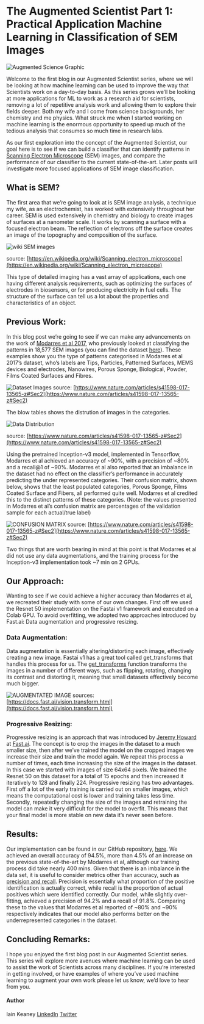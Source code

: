 # The Augmented Scientist Part 1: Practical Application Machine Learning in Classification of SEM Images

![Augmented Science Graphic](../images/AugSci.jpg)

Welcome to the first blog in our Augmented Scientist series, where we will be looking at how machine learning can be used to improve the way that Scientists work on a day-to-day basis. As this series grows we’ll be looking at more applications for ML to work as a research aid for scientists, removing a lot of repetitive analysis work and allowing them to explore their fields deeper. Both my wife and I come from science backgrounds, her chemistry and me physics. What struck me when I started working on machine learning is the enormous opportunity to speed up much of the tedious analysis that consumes so much time in research labs.

As our first exploration into the concept of the Augmented Scientist, our goal here is to see if we can build a classifier that can identify patterns in [Scanning Electron Microscope](https://en.wikipedia.org/wiki/Scanning_electron_microscope) (SEM) images, and compare the performance of our classifier to the current state-of-the-art. Later posts will investigate more focused applications of SEM image classification.

## What is SEM?
The first area that we’re going to look at is SEM image analysis, a technique my wife, as an electrochemist, has worked with extensively throughout her career. SEM is used extensively in chemistry and biology to create images of surfaces at a nanometer scale. It works by scanning a surface with a focused electron beam. The reflection of electrons off the surface creates an image of the topography and composition of the surface.

![wiki SEM images](../images/SEM_images_2.png) 

source: [https://en.wikipedia.org/wiki/Scanning_electron_microscope](https://en.wikipedia.org/wiki/Scanning_electron_microscope)

This type of detailed imaging has a vast array of applications, each one having different analysis requirements, such as optimizing the surfaces of electrodes in biosensors, or for producing electricity in fuel cells. The structure of the surface can tell us a lot about the properties and characteristics of an object.

## Previous Work:
In this blog post we’re going to see if we can make any advancements on the work of [Modarres et al 2017](https://www.nature.com/articles/s41598-017-13565-z#Sec2), who previously looked at classifying the patterns in 18,577 SEM images (you can find the dataset [here](https://b2share.eudat.eu/records/19cc2afd23e34b92b36a1dfd0113a89f)). These examples show you the type of patterns categorised in Modarres et al 2017’s dataset, who’s labels are Tips, Particles, Patterned Surfaces, MEMS devices and electrodes, Nanowires, Porous Sponge, Biological, Powder, Films Coated Surfaces and  Fibres.

![Dataset Images](../images/dataset.PNG) 
source: [https://www.nature.com/articles/s41598-017-13565-z#Sec2](https://www.nature.com/articles/s41598-017-13565-z#Sec2)

The blow tables shows the distrution of images in the categories.

![Data Distribution](../images/SEM_dataset_distribution.PNG) 

source: [https://www.nature.com/articles/s41598-017-13565-z#Sec2](https://www.nature.com/articles/s41598-017-13565-z#Sec2)

Using the pretrained Inception-v3 model, implemented in Tensorflow, Modarres et al achieved an accuracy of ~90%, with a precision of ~80% and a recall@1 of ~90%. Modarres et al also reported that an imbalance in the dataset had no effect on the classifier’s performance in accurately predicting the under represented categories. Their confusion matrix, shown below, shows that the least populated categories, Porous Sponge, Films Coated Surface and Fibers, all performed quite well. Modarres et al credited this to the distinct patterns of these categories. (Note: the values presented in Modarres et al’s confusion matrix are percentages of the validation sample for each actual/true label)

![CONFUSION MATRIX](../images/original_SEM_confusion_matrix.PNG)
source: [https://www.nature.com/articles/s41598-017-13565-z#Sec2](https://www.nature.com/articles/s41598-017-13565-z#Sec2)

Two things that are worth bearing in mind at this point is that Modarres et al did not use any data augmentations, and the training process for the Inception-v3 implementation took ~7 min on 2 GPUs.

## Our Approach:
Wanting to see if we could achieve a higher accuracy than Modarres et al, we recreated their study with some of our own changes. First off we used the Resnet 50 implementation on the Fastai v1 framework and executed on a Colab GPU. To avoid overfitting, we adopted two approaches introduced by Fast.ai: Data augmentation and progressive resizing.

### Data Augmentation:
Data augmentation is essentially altering/distorting each image, effectively creating a new image. Fastai v1 has a great tool called get_transforms that handles this process for us. The [get_transforms](https://docs.fast.ai/vision.transform.html) function transforms the images in a number of different ways, such as flipping, rotating, changing its contrast and distorting it, meaning that small datasets effectively become much bigger.

![AUGMENTATED IMAGE](../images/augmented_image.PNG)
sources: [https://docs.fast.ai/vision.transform.html](https://docs.fast.ai/vision.transform.html)

### Progressive Resizing:
Progressive resizing is an approach that was introduced by [Jeremy Howard](https://twitter.com/jeremyphoward) at [Fast.ai](https://www.fast.ai/). The concept is to crop the images in the dataset to a much smaller size, then after we’ve trained the model on the cropped images we increase their size and train the model again. We repeat this process a number of times, each time increasing the size of the images in the dataset. In this case we started with images of size 64x64 pixels. We trained the Resnet 50 on this dataset for a total of 15 epochs and then increased it iteratively to 128 and finally 224. Progressive resizing has two advantages. First off a lot of the early training is carried out on smaller images, which means the computational cost is lower and training takes less time. Secondly, repeatedly changing the size of the images and retraining the model can make it very difficult for the model to overfit. This means that your final model is more stable on new data it’s never seen before.

## Results:
Our implementation can be found in our GitHub repository, [here](https://github.com/skellig-ai/ikeaney.github.io/blob/master/SEM_Classification_ResNet50.ipynb). We achieved an overall accuracy of 94.5%, more than 4.5% of an increase on the previous state-of-the-art by Modarres et al, although our training process did take nearly 400 mins. Given that there is an imbalance in the data set, it is useful to consider metrics other than accuracy, such as [precision and recall](https://developers.google.com/machine-learning/crash-course/classification/precision-and-recall). Precision is essentially what proportion of the positive identification is actually correct, while recall is the proportion of actual positives which were identified correctly. Our model, while slightly over-fitting, achieved a precision of 94.2% and a recall of 91.8%. Comparing these to the values that Modarres et al reported of ~80% and ~90% respectively indicates that our model also performs better on the underrepresented categories in the dataset.

## Concluding Remarks:
I hope you enjoyed the first blog post in our Augmented Scientist series. This series will explore more avenues where machine learning can be used to assist the work of Scientists across many disciplines. If you’re interested in getting involved, or have examples of where you’ve used machine learning to augment your own work please let us know, we’d love to hear from you.

#### Author
Iain Keaney
[LinkedIn](https://www.linkedin.com/in/iain-keaney-9a668b47/)    [Twitter](https://twitter.com/Iain_Keaney)
